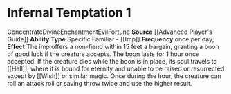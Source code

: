 ﻿---
ability_type: Specific Familiar - Imp
actions: '[one-action]'
frequency: once per day
id: '21'
name: Infernal Temptation
rarity: Common
requirement: null
source: '[[DATABASE/source/Advanced Player''s Guide|Advanced Player''s Guide]]'
trait: null
type: Familiar Ability

---
# Infernal Temptation <span class="action-icon">1</span>

<span class="item-trait">Concentrate</span><span class="item-trait">Divine</span><span class="item-trait">Enchantment</span><span class="item-trait">Evil</span><span class="item-trait">Fortune</span>
**Source** [[Advanced Player's Guide]] 
**Ability Type** Specific Familiar - [[Imp]]
**Frequency** once per day; **Effect** The imp offers a non-fiend within 15 feet a bargain, granting a boon of good luck if the creature accepts. The boon lasts for 1 hour once accepted. If the creature dies while the boon is in place, its soul travels to [[Hell]], where it is bound for eternity and unable to be raised or resurrected except by [[Wish]] or similar magic. Once during the hour, the creature can roll an attack roll or saving throw twice and use the higher result.